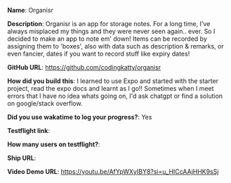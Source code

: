**Name**: Organisr

**Description**: Organisr is an app for storage notes. For a long time, I've always misplaced my things and they were never seen again.. ever. So I decided to make an app to note em' down! Items can be recorded by assigning them to 'boxes', also with data such as description & remarks, or even fancier, dates if you want to record stuff like expiry dates!

**GitHub URL**: https://github.com/codingkatty/organisr

**How did you build this**: I learned to use Expo and started with the starter project, read the expo docs and learnt as I go!! Sometimes when I meet errors that I have no idea whats going on, I'd ask chatgpt or find a solution on google/stack overflow.

**Did you use wakatime to log your progress?**: Yes

**Testflight link**:

**How many users on testflight?**:

**Ship URL**:

**Video Demo URL**: https://youtu.be/AfYpWXyIBY8?si=u_HICcAAjHHK9sSj
